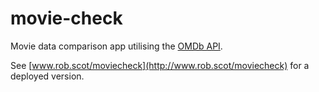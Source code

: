 # movie-check
Movie data comparison app utilising the [OMDb API](http://www.omdbapi.com/).

See [www.rob.scot/moviecheck](http://www.rob.scot/moviecheck) for a deployed version.
